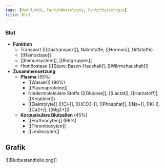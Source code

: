 ```yaml
---
tags: [Modul/m08, Fach/Hämatologie, Fach/Physiologie]
title: Blut
---
```

### Blut
- **Funktion**
	- Transport ([[Gastransport]], Nährstoffe, [[Hormon]], Giftstoffe)
	- [[Hämostase]]
	- [[Immunsystem]], [[Blutgruppen]]
	- Homöostase ([[Säure-Basen-Haushalt]], [[Wärmehaushalt]])
- **Zusammensetzung**
	- **Plasma** (55%)
		- [[Wasser]] (90%)
		- [[Plasmaproteine]]
		- Niedermolekulare Stoffe ([[Glucose]], [[Lactat]], [[Harnstoff]], [[Kreatinin]])
		- [[Elektrolyte]] ([[Cl-]], [[HCO3-]], [[Phosphat]], [[Na+]], [[K+]], [[Ca2+]], [[Mg2+]])
	- **Korpuskuläre Blutzellen** (45%)
		- [[Erythrocyten]] (99%)
		- [[Thrombocyten]]
		- [[Leukocyten]]

## Grafik

![[Blutbestandteile.png]]
